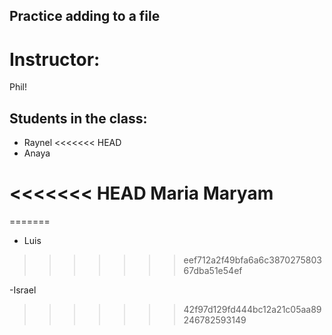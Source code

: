 ## Practice adding to a file

# Instructor:
Phil!

## Students in the class:
- Raynel
<<<<<<< HEAD
- Anaya

<<<<<<< HEAD
Maria Maryam
=======
=======
- Luis
>>>>>>> eef712a2f49bfa6a6c387027580367dba51e54ef

-Israel
>>>>>>> 42f97d129fd444bc12a21c05aa89246782593149


